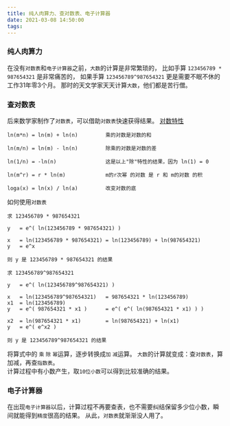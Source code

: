 ```yaml
---
title: 纯人肉算力、查对数表、电子计算器
date: 2021-03-08 14:50:00
tags:
---
```

### 纯人肉算力
在没有`对数表`和`电子计算器`之前，`大数`的计算是非常繁琐的，
比如手算 `123456789 * 987654321` 是非常痛苦的，
如果手算 `123456789^987654321` 更是需要不眠不休的工作31年零3个月。
那时的天文学家天天计算`大数`，他们都是苦行僧。

### 查对数表
后来数学家制作了`对数表`，可以借助`对数表`快速获得结果。
[对数特性](https://www.shuxuele.com/algebra/exponents-logarithms.html)
```text
ln(m*n) = ln(m) + ln(n)	        乘的对数是对数的和
 	 
ln(m/n) = ln(m) - ln(n)	        除乘的对数是对数的差
 	 
ln(1/n) = -ln(n)                这是以上"除"特性的结果，因为 ln(1) = 0
 	 
ln(m^r) = r * ln(m) 	        m的r次幂 的对数 是 r 和 m的对数 的积

loga(x) = ln(x) / ln(a)         改变对数的底
```
如何使用`对数表`
```text
求 123456789 * 987654321 

y   = e^( ln(123456789 * 987654321) )

x   = ln(123456789 * 987654321) = ln(123456789) + ln(987654321)
y   = e^x    
                  
则 y 是 123456789 * 987654321 的结果
```
```text
求 123456789^987654321

y   = e^( ln(123456789^987654321) )

x   = ln(123456789^987654321)   = 987654321 * ln(123456789)
x1  = ln(123456789)
y   = e^( 987654321 * x1 )      = e^( e^( ln(987654321 * x1) ) )

x2  = ln(987654321 * x1)        = ln(987654321) + ln(x1)   
y   = e^( e^x2 )

则 y 是 123456789^987654321 的结果
```
将算式中的 `乘` `除` `幂`运算，逐步转换成`加` `减`运算。
`大数`的计算就变成：查`对数表`，算加减，再查`指数表`。  
计算过程中有小数产生，取`10位小数`可以得到比较准确的结果。   

### 电子计算器
在出现`电子计算器`以后，计算过程不再要查表，也不需要纠结保留多少位小数，瞬间就能得到`精度`很高的结果。
从此，`对数表`就渐渐没人用了。
